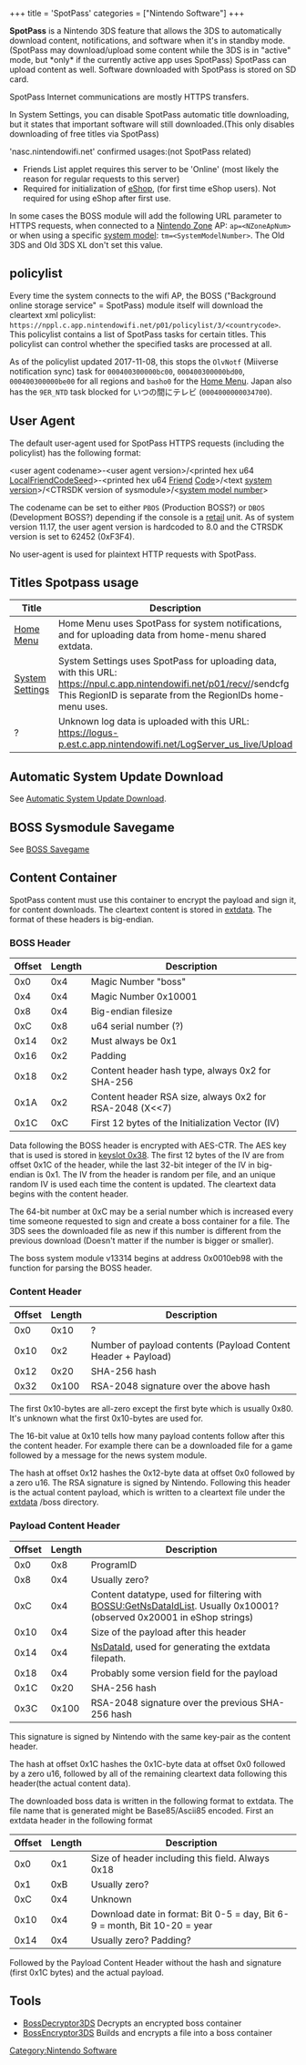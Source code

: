 +++
title = 'SpotPass'
categories = ["Nintendo Software"]
+++

**SpotPass** is a Nintendo 3DS feature that allows the 3DS to
automatically download content, notifications, and software when it's in
standby mode.(SpotPass may download/upload some content while the 3DS is
in "active" mode, but \*only\* if the currently active app uses
SpotPass) SpotPass can upload content as well. Software downloaded with
SpotPass is stored on SD card.

SpotPass Internet communications are mostly HTTPS transfers.

In System Settings, you can disable SpotPass automatic title
downloading, but it states that important software will still
downloaded.(This only disables downloading of free titles via SpotPass)

'nasc.nintendowifi.net' confirmed usages:(not SpotPass related)

- Friends List applet requires this server to be 'Online' (most likely
  the reason for regular requests to this server)
- Required for initialization of [eShop](eShop "wikilink"), (for first
  time eShop users). Not required for using eShop after first use.

In some cases the BOSS module will add the following URL parameter to
HTTPS requests, when connected to a [Nintendo
Zone](Nintendo_Zone "wikilink") AP: `ap=<NZoneApNum>` or when using a
specific [system model](Cfg:GetSystemModel "wikilink"):
`tm=<SystemModelNumber>`. The Old 3DS and Old 3DS XL don't set this
value.

## policylist

Every time the system connects to the wifi AP, the BOSS ("Background
online storage service" = SpotPass) module itself will download the
cleartext xml policylist:
`https://nppl.c.app.nintendowifi.net/p01/policylist/3/<countrycode>`.
This policylist contains a list of SpotPass tasks for certain titles.
This policylist can control whether the specified tasks are processed at
all.

As of the policylist updated 2017-11-08, this stops the `OlvNotf`
(Miiverse notification sync) task for `000400300000bc00`,
`000400300000bd00`, `000400300000be00` for all regions and `basho0` for
the [Home Menu](Home_Menu "wikilink"). Japan also has the `9ER_NTD` task
blocked for いつの間にテレビ (`0004000000034700`).

## User Agent

The default user-agent used for SpotPass HTTPS requests (including the
policylist) has the following format:

&lt;user agent codename>-&lt;user agent version&gt;/&lt;printed hex u64 [LocalFriendCodeSeed](CfgS:GetLocalFriendCodeSeed "wikilink")&gt;-&lt;printed hex u64 [Friend](FRDU:GetMyFriendKey "wikilink") [Code](FRDU:PrincipalIdToFriendCode "wikilink")&gt;/&lt;text [system](CVer "wikilink") [version](NVer "wikilink")&gt;/&lt;CTRSDK version of sysmodule&gt;/&lt;[system model number](Cfg:GetSystemModel "wikilink")&gt;

The codename can be set to either `PBOS` (Production BOSS?) or `DBOS`
(Development BOSS?) depending if the console is a
[retail](Configuration_Memory#UNITINFO "wikilink") unit. As of system
version 11.17, the user agent version is hardcoded to 8.0 and the CTRSDK
version is set to 62452 (0xF3F4).

No user-agent is used for plaintext HTTP requests with SpotPass.

## Titles Spotpass usage

| Title                                         | Description                                                                                                                                                                                     |
|-----------------------------------------------|-------------------------------------------------------------------------------------------------------------------------------------------------------------------------------------------------|
| [Home Menu](Home_Menu "wikilink")             | Home Menu uses SpotPass for system notifications, and for uploading data from home-menu shared extdata.                                                                                         |
| [System Settings](System_Settings "wikilink") | System Settings uses SpotPass for uploading data, with this URL: <https://npul.c.app.nintendowifi.net/p01/recv/><RegionID>/sendcfg This RegionID is separate from the RegionIDs home-menu uses. |
| ?                                             | Unknown log data is uploaded with this URL: <https://logus-p.est.c.app.nintendowifi.net/LogServer_us_live/Upload>                                                                               |

## Automatic System Update Download

See [Automatic System Update
Download](Automatic_System_Update_Download "wikilink").

## BOSS Sysmodule Savegame

See [BOSS Savegame](BOSS_Savegame "wikilink")

## Content Container

SpotPass content must use this container to encrypt the payload and sign
it, for content downloads. The cleartext content is stored in
[extdata](extdata "wikilink"). The format of these headers is
big-endian.

### BOSS Header

| Offset | Length | Description                                               |
|--------|--------|-----------------------------------------------------------|
| 0x0    | 0x4    | Magic Number "boss"                                       |
| 0x4    | 0x4    | Magic Number 0x10001                                      |
| 0x8    | 0x4    | Big-endian filesize                                       |
| 0xC    | 0x8    | u64 serial number (?)                                     |
| 0x14   | 0x2    | Must always be 0x1                                        |
| 0x16   | 0x2    | Padding                                                   |
| 0x18   | 0x2    | Content header hash type, always 0x2 for SHA-256          |
| 0x1A   | 0x2    | Content header RSA size, always 0x2 for RSA-2048 (X\<\<7) |
| 0x1C   | 0xC    | First 12 bytes of the Initialization Vector (IV)          |

Data following the BOSS header is encrypted with AES-CTR. The AES key
that is used is stored in [keyslot
0x38](AES_Registers#Keyslots "wikilink"). The first 12 bytes of the IV
are from offset 0x1C of the header, while the last 32-bit integer of the
IV in big-endian is 0x1. The IV from the header is random per file, and
an unique random IV is used each time the content is updated. The
cleartext data begins with the content header.

The 64-bit number at 0xC may be a serial number which is increased every
time someone requested to sign and create a boss container for a file.
The 3DS sees the downloaded file as new if this number is different from
the previous download (Doesn't matter if the number is bigger or
smaller).

The boss system module v13314 begins at address 0x0010eb98 with the
function for parsing the BOSS header.

### Content Header

| Offset | Length | Description                                                   |
|--------|--------|---------------------------------------------------------------|
| 0x0    | 0x10   | ?                                                             |
| 0x10   | 0x2    | Number of payload contents (Payload Content Header + Payload) |
| 0x12   | 0x20   | SHA-256 hash                                                  |
| 0x32   | 0x100  | RSA-2048 signature over the above hash                        |

The first 0x10-bytes are all-zero except the first byte which is usually
0x80. It's unknown what the first 0x10-bytes are used for.

The 16-bit value at 0x10 tells how many payload contents follow after
this the content header. For example there can be a downloaded file for
a game followed by a message for the news system module.

The hash at offset 0x12 hashes the 0x12-byte data at offset 0x0 followed
by a zero u16. The RSA signature is signed by Nintendo. Following this
header is the actual content payload, which is written to a cleartext
file under the [extdata](extdata "wikilink") /boss directory.

### Payload Content Header

| Offset | Length | Description                                                                                                                                               |
|--------|--------|-----------------------------------------------------------------------------------------------------------------------------------------------------------|
| 0x0    | 0x8    | ProgramID                                                                                                                                                 |
| 0x8    | 0x4    | Usually zero?                                                                                                                                             |
| 0xC    | 0x4    | Content datatype, used for filtering with [BOSSU:GetNsDataIdList](BOSSU:GetNsDataIdList "wikilink"). Usually 0x10001? (observed 0x20001 in eShop strings) |
| 0x10   | 0x4    | Size of the payload after this header                                                                                                                     |
| 0x14   | 0x4    | [NsDataId](BOSS_Services "wikilink"), used for generating the extdata filepath.                                                                           |
| 0x18   | 0x4    | Probably some version field for the payload                                                                                                               |
| 0x1C   | 0x20   | SHA-256 hash                                                                                                                                              |
| 0x3C   | 0x100  | RSA-2048 signature over the previous SHA-256 hash                                                                                                         |

This signature is signed by Nintendo with the same key-pair as the
content header.

The hash at offset 0x1C hashes the 0x1C-byte data at offset 0x0 followed
by a zero u16, followed by all of the remaining cleartext data following
this header(the actual content data).

The downloaded boss data is written in the following format to extdata.
The file name that is generated might be Base85/Ascii85 encoded. First
an extdata header in the following format

| Offset | Length | Description                                                               |
|--------|--------|---------------------------------------------------------------------------|
| 0x0    | 0x1    | Size of header including this field. Always 0x18                          |
| 0x1    | 0xB    | Usually zero?                                                             |
| 0xC    | 0x4    | Unknown                                                                   |
| 0x10   | 0x4    | Download date in format: Bit 0-5 = day, Bit 6-9 = month, Bit 10-20 = year |
| 0x14   | 0x4    | Usually zero? Padding?                                                    |

Followed by the Payload Content Header without the hash and signature
(first 0x1C bytes) and the actual payload.

## Tools

- [BossDecryptor3DS](http://wiiucodes.ddnss.eu/tools/BossDecryptor3DS.zip)
  Decrypts an encrypted boss container
- [BossEncryptor3DS](http://wiiucodes.ddnss.eu/tools/BossEncryptor3DS.zip)
  Builds and encrypts a file into a boss container

[Category:Nintendo Software](Category:Nintendo_Software "wikilink")
